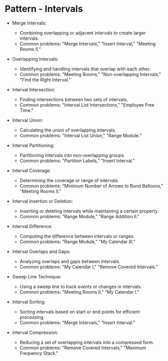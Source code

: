 # Pattern - Intervals 
    
- Merge Intervals:
    * Combining overlapping or adjacent intervals to create larger intervals.
    * Common problems: "Merge Intervals," "Insert Interval," "Meeting Rooms II."

- Overlapping Intervals:
    * Identifying and handling intervals that overlap with each other.
    * Common problems: "Meeting Rooms," "Non-overlapping Intervals," "Find the Right Interval."

- Interval Intersection:
    * Finding intersections between two sets of intervals.
    * Common problems: "Interval List Intersections," "Employee Free Time."

- Interval Union:
    * Calculating the union of overlapping intervals.
    * Common problems: "Interval List Union," "Range Module."

- Interval Partitioning:
    * Partitioning intervals into non-overlapping groups.
    * Common problems: "Partition Labels," "Insert Interval."

- Interval Coverage:
    * Determining the coverage or range of intervals.
    * Common problems: "Minimum Number of Arrows to Burst Balloons," "Meeting Rooms II."

- Interval Insertion or Deletion:
    * Inserting or deleting intervals while maintaining a certain property.
    * Common problems: "Range Module," "Range Addition II."

- Interval Difference:
    * Computing the difference between intervals or ranges.
    * Common problems: "Range Module," "My Calendar III."

- Interval Overlaps and Gaps:
    * Analyzing overlaps and gaps between intervals.
    * Common problems: "My Calendar I," "Remove Covered Intervals."

- Sweep Line Technique:
    * Using a sweep line to track events or changes in intervals.
    * Common problems: "Meeting Rooms II," "My Calendar I."

- Interval Sorting:
    * Sorting intervals based on start or end points for efficient processing.
    * Common problems: "Merge Intervals," "Insert Interval."

- Interval Compression:
    * Reducing a set of overlapping intervals into a compressed form.
    * Common problems: "Remove Covered Intervals," "Maximum Frequency Stack."
